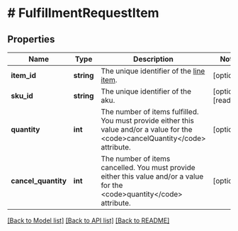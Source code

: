 # # FulfillmentRequestItem

## Properties

Name | Type | Description | Notes
------------ | ------------- | ------------- | -------------
**item_id** | **string** | The unique identifier of the [line item](https://docs.digitalriver.com/digital-river-api/checkouts-and-orders/orders/creating-and-updating-an-order#line-items). | [optional] 
**sku_id** | **string** | The unique identifier of the aku. | [optional] [readonly] 
**quantity** | **int** | The number of items fulfilled. You must provide either this value and/or a value for the &lt;code&gt;cancelQuantity&lt;/code&gt; attribute. | [optional] 
**cancel_quantity** | **int** | The number of items cancelled. You must provide either this value and/or a value for the &lt;code&gt;quantity&lt;/code&gt; attribute. | [optional] 

[[Back to Model list]](../../README.md#documentation-for-models) [[Back to API list]](../../README.md#documentation-for-api-endpoints) [[Back to README]](../../README.md)


